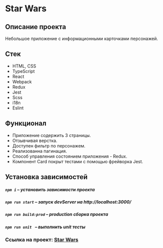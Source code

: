 # Star Wars

## Описание проекта
Небольшое приложение с информационными карточками персонажей.

##  Стек
- HTML, CSS
- TypeScript
- React
- Webpack
- Redux
- Jest
- Scss
- i18n
- Eslint

## Функционал
- Приложение содержить 3 страницы.
- Отзывчивая верстка.
- Доступен фильтр по персонажем.
- Реализованна пагинация.
- Cпособ управления состоянием приложения - Redux.
- Компонент Card покрыт тестами с помощью фрейворка Jest.

##  Установка зависимостей
    
##### `npm i` – установить зависимости проекта

##### `npm run start` – запуск devServer на http://localhost:3000/

##### `npm run build:prod` – production сборка проекта

##### `npm run unit ` – выполнить unit тесты

### Ссылка на проект: [Star Wars](https://glebzhdanov.github.io/Star_Wars/)
